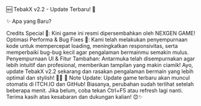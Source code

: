 
🆕 TebakX v2.2 - Update Terbaru! 🎉

✨ Apa yang Baru?

Credits Special 🙌: Kini game ini resmi dipersembahkan oleh NEXGEN GAME!
Optimasi Performa & Bug Fixes 🚀: Kami telah melakukan penyempurnaan kode untuk mempercepat loading, meningkatkan responsivitas, serta memperbaiki bug-bug kecil agar pengalaman bermainmu semakin mulus.
Penyempurnaan UI & Fitur Tambahan: Antarmuka telah disempurnakan agar lebih intuitif dan profesional, memberikan tampilan yang makin ciamik!
Ayo, update TebakX v2.2 sekarang dan rasakan pengalaman bermain yang lebih optimal dan stylish! 🔢🔥
🚀 Note Update:
Update game terbaru akan muncul otomatis di ITCH.IO dan GitHub! Biasanya, perubahan sudah terlihat setelah beberapa menit. Jika belum, coba tekan Ctrl+F5 atau refresh lagi nanti.
Terima kasih atas kesabaran dan dukungan kalian! 😊✨
